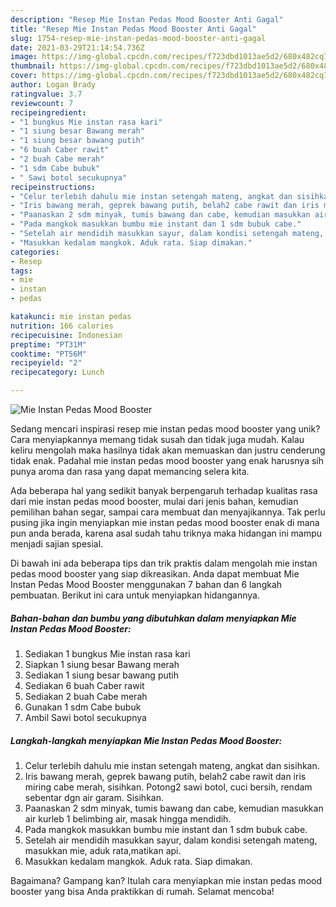 ```yaml
---
description: "Resep Mie Instan Pedas Mood Booster Anti Gagal"
title: "Resep Mie Instan Pedas Mood Booster Anti Gagal"
slug: 1754-resep-mie-instan-pedas-mood-booster-anti-gagal
date: 2021-03-29T21:14:54.736Z
image: https://img-global.cpcdn.com/recipes/f723dbd1013ae5d2/680x482cq70/mie-instan-pedas-mood-booster-foto-resep-utama.jpg
thumbnail: https://img-global.cpcdn.com/recipes/f723dbd1013ae5d2/680x482cq70/mie-instan-pedas-mood-booster-foto-resep-utama.jpg
cover: https://img-global.cpcdn.com/recipes/f723dbd1013ae5d2/680x482cq70/mie-instan-pedas-mood-booster-foto-resep-utama.jpg
author: Logan Brady
ratingvalue: 3.7
reviewcount: 7
recipeingredient:
- "1 bungkus Mie instan rasa kari"
- "1 siung besar Bawang merah"
- "1 siung besar bawang putih"
- "6 buah Caber rawit"
- "2 buah Cabe merah"
- "1 sdm Cabe bubuk"
- " Sawi botol secukupnya"
recipeinstructions:
- "Celur terlebih dahulu mie instan setengah mateng, angkat dan sisihkan."
- "Iris bawang merah, geprek bawang putih, belah2 cabe rawit dan iris miring cabe merah, sisihkan. Potong2 sawi botol, cuci bersih, rendam sebentar dgn air garam. Sisihkan."
- "Paanaskan 2 sdm minyak, tumis bawang dan cabe, kemudian masukkan air kurleb 1 belimbing air, masak hingga mendidih."
- "Pada mangkok masukkan bumbu mie instant dan 1 sdm bubuk cabe."
- "Setelah air mendidih masukkan sayur, dalam kondisi setengah mateng, masukkan mie, aduk rata,matikan api."
- "Masukkan kedalam mangkok. Aduk rata. Siap dimakan."
categories:
- Resep
tags:
- mie
- instan
- pedas

katakunci: mie instan pedas 
nutrition: 166 calories
recipecuisine: Indonesian
preptime: "PT31M"
cooktime: "PT56M"
recipeyield: "2"
recipecategory: Lunch

---
```



![Mie Instan Pedas Mood Booster](https://img-global.cpcdn.com/recipes/f723dbd1013ae5d2/680x482cq70/mie-instan-pedas-mood-booster-foto-resep-utama.jpg)

Sedang mencari inspirasi resep mie instan pedas mood booster yang unik? Cara menyiapkannya memang tidak susah dan tidak juga mudah. Kalau keliru mengolah maka hasilnya tidak akan memuaskan dan justru cenderung tidak enak. Padahal mie instan pedas mood booster yang enak harusnya sih punya aroma dan rasa yang dapat memancing selera kita.

Ada beberapa hal yang sedikit banyak berpengaruh terhadap kualitas rasa dari mie instan pedas mood booster, mulai dari jenis bahan, kemudian pemilihan bahan segar, sampai cara membuat dan menyajikannya. Tak perlu pusing jika ingin menyiapkan mie instan pedas mood booster enak di mana pun anda berada, karena asal sudah tahu triknya maka hidangan ini mampu menjadi sajian spesial.




Di bawah ini ada beberapa tips dan trik praktis dalam mengolah mie instan pedas mood booster yang siap dikreasikan. Anda dapat membuat Mie Instan Pedas Mood Booster menggunakan 7 bahan dan 6 langkah pembuatan. Berikut ini cara untuk menyiapkan hidangannya.

<!--inarticleads1-->

##### Bahan-bahan dan bumbu yang dibutuhkan dalam menyiapkan Mie Instan Pedas Mood Booster:

1. Sediakan 1 bungkus Mie instan rasa kari
1. Siapkan 1 siung besar Bawang merah
1. Sediakan 1 siung besar bawang putih
1. Sediakan 6 buah Caber rawit
1. Sediakan 2 buah Cabe merah
1. Gunakan 1 sdm Cabe bubuk
1. Ambil  Sawi botol secukupnya




<!--inarticleads2-->

##### Langkah-langkah menyiapkan Mie Instan Pedas Mood Booster:

1. Celur terlebih dahulu mie instan setengah mateng, angkat dan sisihkan.
1. Iris bawang merah, geprek bawang putih, belah2 cabe rawit dan iris miring cabe merah, sisihkan. Potong2 sawi botol, cuci bersih, rendam sebentar dgn air garam. Sisihkan.
1. Paanaskan 2 sdm minyak, tumis bawang dan cabe, kemudian masukkan air kurleb 1 belimbing air, masak hingga mendidih.
1. Pada mangkok masukkan bumbu mie instant dan 1 sdm bubuk cabe.
1. Setelah air mendidih masukkan sayur, dalam kondisi setengah mateng, masukkan mie, aduk rata,matikan api.
1. Masukkan kedalam mangkok. Aduk rata. Siap dimakan.




Bagaimana? Gampang kan? Itulah cara menyiapkan mie instan pedas mood booster yang bisa Anda praktikkan di rumah. Selamat mencoba!
